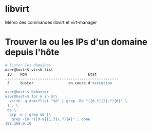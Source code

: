 # libvirt
Mémo des commandes libvirt et virt-manager

# Trouver la ou les IPs d'un domaine depuis l'hôte
```sh
# lister les domaines
user@host~$ virsh list
 ID    Nom                            État
----------------------------------------------------
 3     buster                en cours d'exécution

user@host~$ d=buster
user@host~$ for m in $(\
  virsh -q domiflist "$d" | grep -Eo "([0-f]{2}:?){6}" \
 ) ; \
 do \
  arp -n | grep $m |\
   grep -Eo "([0-9]{1,3}\.?){4}" ; done
192.168.0.10
```

